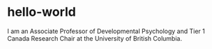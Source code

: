 # hello-world

I am an Associate Professor of Developmental Psychology and Tier 1 Canada Research Chair at the University of British Columbia. 
